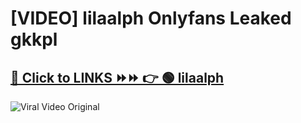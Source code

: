
 # [VIDEO] lilaalph Onlyfans Leaked gkkpl

## <h2><a href="https://clipsfans.com/lilaalph&ref=git">🔗 Click to LINKS ⏩⏩ 👉 🟢 lilaalph </a></h2>

<a href="https://clipsfans.com/lilaalph&ref=git" rel="nofollow" data-target="animated-image.originalLink"><img src="https://i.ibb.co.com/xMMVF88/686577567.gif" alt="Viral Video Original" style="max-width: 100%; display: inline-block;" data-target="animated-image.originalImage"></a>

